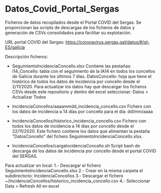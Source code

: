 # Datos_Covid_Portal_Sergas
Ficheros de datos recopilados desde el Portal COVID del Sergas.
Se proporcionan las scripts de descargas de los ficheros de datos y generación de CSVs consolidados para facilitar 
su explotación. 

URL portal COVID del Sergas: https://coronavirus.sergas.gal/datos/#/gl-ES/galicia


Descripción ficheros:
- SeguimientoIncidenciaConcello.xlsx 
  Contiene las pestañas:
  I14_Concello: tabla con el seguimiento de la IA14 en todos los concellos de Galicia durante los últimos 7 días.
  DatosConcello: hoja que tiene el histórico de todos los datos de incidencia por concello desde el 2/11/2020.
  Para actualizar los datos hay que descargar los ficheros CSVs desde este repositorio y dentro del excel 
  seleccionar: Datos > Actualizar Todos

- IncidenciaConcellos/aaaammdd_incidencia_concello.csv
  Fichero con los datos de incidencia a 14 días por concello para el día: dd/mm/aaaa
 
- IncidenciaConcellos/historico_incidencia_concello.csv
  Fichero con todos los datos de incidencia a 14 días por concello desde el 22/11/2020.
  Este fichero contiene los datos que alimentan la pestaña "DatosConcello" del fichero SeguimientoIncidenciaConcello.xlsx.
  
- IncidenciaConcellos/cargaIncidenciaConcello.sh
  Script bash de descarga de los datos de incidencia por concello desde el portal COVID del SERGAS.
  
 Para actualizar en local:
 1.- Descargar el fichero SeguimientoIncidenciaConcello.xlsx
 2.- Crear en la misma carpeta el subdirectorio: IncidenciaConcellos
 3.- Descargar el fichero ~/IncidenciaConcellos/historico_incidencia_concello.csv
 4.- Seleccionar Data > Refresh All en excel

